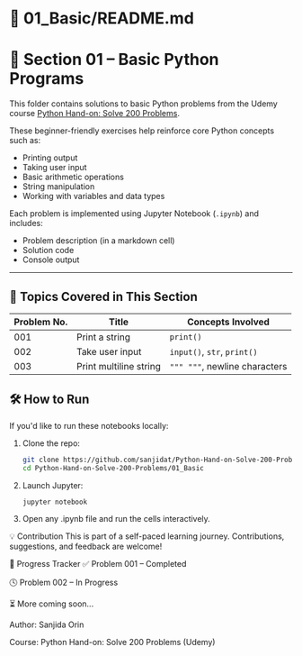 # 📁 01_Basic/README.md
# 📘 Section 01 – Basic Python Programs

This folder contains solutions to basic Python problems from the Udemy course [Python Hand-on: Solve 200 Problems](https://www.udemy.com/course/python-handon/).

These beginner-friendly exercises help reinforce core Python concepts such as:
- Printing output
- Taking user input
- Basic arithmetic operations
- String manipulation
- Working with variables and data types

Each problem is implemented using Jupyter Notebook (`.ipynb`) and includes:
- Problem description (in a markdown cell)
- Solution code
- Console output

---

## 🧠 Topics Covered in This Section

| Problem No. | Title                        | Concepts Involved              |
|-------------|------------------------------|--------------------------------|
| 001         | Print a string               | `print()`                      |
| 002         | Take user input              | `input()`, `str`, `print()`    |
| 003         | Print multiline string       | `""" """`, newline characters  |


## 🛠️ How to Run

If you'd like to run these notebooks locally:

1. Clone the repo:
   ```bash
   git clone https://github.com/sanjidat/Python-Hand-on-Solve-200-Problems.git
   cd Python-Hand-on-Solve-200-Problems/01_Basic


2. Launch Jupyter:
   ```bash
   jupyter notebook

3. Open any .ipynb file and run the cells interactively.

💡 Contribution
This is part of a self-paced learning journey. Contributions, suggestions, and feedback are welcome!

📅 Progress Tracker
✅ Problem 001 – Completed

🕓 Problem 002 – In Progress

⏳ More coming soon...

Author: Sanjida Orin

Course: Python Hand-on: Solve 200 Problems (Udemy)
